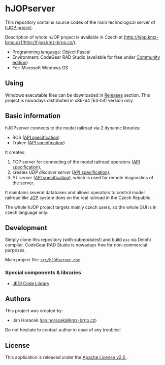 hJOPserver
==========

This repository contains source codes of the main technological server of [hJOP
project](https://hjop.kmz-brno.cz/).

Description of whole hJOP project is available in Czech at
[http://hjop.kmz-brno.cz](http://hjop.kmz-brno.cz/).

 * Programming language: Object Pascal
 * Environment: CodeGear RAD Studio (available for free under [Community edition](http://docwiki.embarcadero.com/RADStudio/Athens/en/Community_Edition))
 * For: Microsoft Windows OS

## Using

Windows executable files can be downloaded in
[Releases](https://github.com/kmzbrnoI/hJOPserver/releases) section. This
project is nowadays distributed in x86-64 (64-bit) version only.

## Basic information

hJOPserver connects to the model railroad via 2 dynamic libraries:

 * RCS ([API specification](https://github.com/kmzbrnoI/mtb-lib/wiki))
 * Trakce ([API specification](https://github.com/kmzbrnoI/xn-lib-cpp-qt/wiki))

It creates:

 1. TCP server for connecting of the model railroad operators ([API
    specification](https://github.com/kmzbrnoI/hJOPserver/wiki/panelServer)),
 2. creates *UDP discover server* ([API
    specification](https://github.com/kmzbrnoI/hJOPserver/wiki/udpDiscover)),
 3. *PT server* ([API
    specification](https://github.com/kmzbrnoI/hJOPserver/wiki/ptServer)), which is
    used for remote diagnostics of the server.

It maintains several databases and allows operators to control model railroad
like [JOP](https://cs.wikipedia.org/wiki/Jednotné_obslužné_pracoviště) system
does on the real railroad in the Czech Republic.

The whole hJOP project targets mainly czech users, so the whole GUI is in
czech language only.

## Development

Simply clone this repository (with submodules!) and build `exe` via Delphi
compiler. CodeGear RAD Studio is nowadays free for non-commercial purposes.

Main project file: [`src/hJOPserver.dpr`](src/hJOPserver.dpr)

### Special components & libraries

* [JEDI Code Library](http://wiki.delphi-jedi.org/index.php?title=JEDI_Code_Library)

## Authors

This project was created by:

 * Jan Horacek ([jan.horacek@kmz-brno.cz](mailto:jan.horacek@kmz-brno.cz))

Do not hesitate to contact author in case of any troubles!

## License

This application is released under the [Apache License v2.0
](https://www.apache.org/licenses/LICENSE-2.0).
